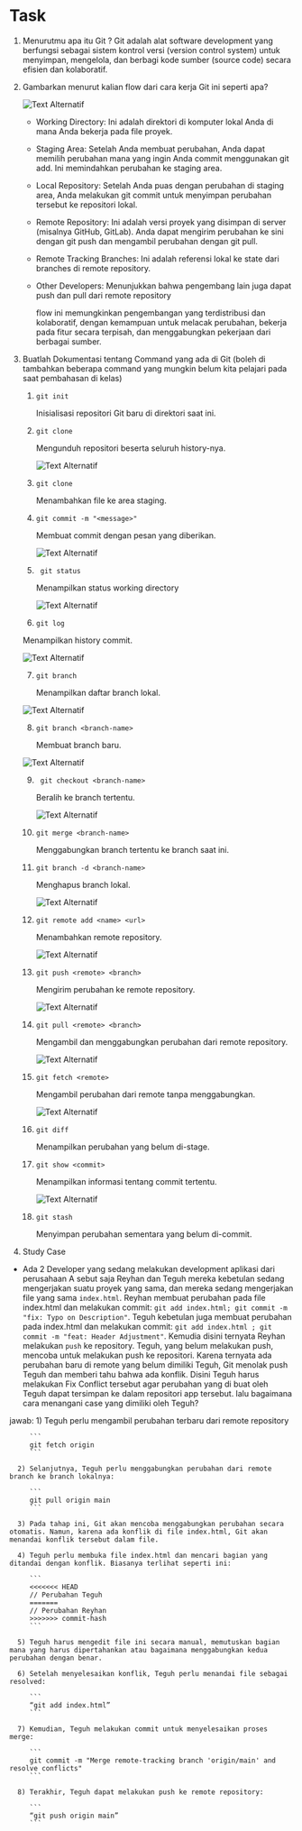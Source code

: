 # Task
1. Menurutmu apa itu Git ?
   Git adalah alat software development yang berfungsi sebagai sistem kontrol versi (version control system) untuk menyimpan, mengelola, dan berbagi kode sumber (source code) secara efisien dan kolaboratif.

2. Gambarkan menurut kalian flow dari cara kerja Git ini seperti apa?

    ![Text Alternatif](foto/1.png)
   
   - Working Directory: Ini adalah direktori di komputer lokal Anda di mana Anda bekerja pada file proyek.
   - Staging Area: Setelah Anda membuat perubahan, Anda dapat memilih perubahan mana yang ingin Anda commit menggunakan git add. Ini memindahkan perubahan ke staging area.
   - Local Repository: Setelah Anda puas dengan perubahan di staging area, Anda melakukan git commit untuk menyimpan perubahan tersebut ke repositori lokal.
   - Remote Repository: Ini adalah versi proyek yang disimpan di server (misalnya GitHub, GitLab). Anda dapat mengirim perubahan ke sini dengan git push dan mengambil perubahan dengan git pull.
   - Remote Tracking Branches: Ini adalah referensi lokal ke state dari branches di remote repository.
   - Other Developers: Menunjukkan bahwa pengembang lain juga dapat push dan pull dari remote repository
   
     flow ini memungkinkan pengembangan yang terdistribusi dan kolaboratif, dengan kemampuan untuk melacak perubahan, bekerja pada fitur secara terpisah, dan menggabungkan pekerjaan dari berbagai sumber.

3. Buatlah Dokumentasi tentang Command yang ada di Git (boleh di tambahkan beberapa command yang mungkin belum kita pelajari pada saat pembahasan di kelas)
    1) ```
       git init
       ```

       Inisialisasi repositori Git baru di direktori saat ini.

    2) ```
       git clone
       ```

       Mengunduh repositori beserta seluruh history-nya.

       ![Text Alternatif](foto/2.png)
    
    3) ```
       git clone
       ```

       Menambahkan file ke area staging.
       
    4) ```
       git commit -m "<message>"
       ```

       Membuat commit dengan pesan yang diberikan.

       ![Text Alternatif](foto/3.png)
    
    5) ```
        git status
       ```

       Menampilkan status working directory

       ![Text Alternatif](foto/4.png)
       
    6) ```
       git log
       ```
  
      Menampilkan history commit.

      ![Text Alternatif](foto/5.png)

    7) ```
       git branch
       ```

       Menampilkan daftar branch lokal.

      ![Text Alternatif](foto/6.png)
   
    8) ```
       git branch <branch-name>
       ```

       Membuat branch baru.

      ![Text Alternatif](foto/7.png)


    9) ```
        git checkout <branch-name>
        ```

        Beralih ke branch tertentu.

        ![Text Alternatif](foto/8.png)

    10) ```
        git merge <branch-name>
        ```

        Menggabungkan branch tertentu ke branch saat ini.

    11) ```
        git branch -d <branch-name>
        ```
        
        Menghapus branch lokal.

        ![Text Alternatif](foto/9.png)

    12) ```
        git remote add <name> <url>
        ```

        Menambahkan remote repository.

        ![Text Alternatif](foto/10.png)

    13) ```
        git push <remote> <branch>
        ```

        Mengirim perubahan ke remote repository.

        ![Text Alternatif](foto/11.png)

    14) ```
        git pull <remote> <branch>
        ```

        Mengambil dan menggabungkan perubahan dari remote repository.

        ![Text Alternatif](foto/12.png)

    15) ```
        git fetch <remote>
        ```
        Mengambil perubahan dari remote tanpa menggabungkan.

        ![Text Alternatif](foto/13.png)

    16) ```
        git diff
        ```

        Menampilkan perubahan yang belum di-stage.

    17) ```
        git show <commit>
        ```

        Menampilkan informasi tentang commit tertentu.

        ![Text Alternatif](foto/14.png)

    18) ```
        git stash
        ```
        Menyimpan perubahan sementara yang belum di-commit.




        
  
        
   
4. Study Case
 - Ada 2 Developer yang sedang melakukan development aplikasi dari perusahaan A sebut saja Reyhan dan Teguh mereka kebetulan sedang mengerjakan suatu proyek yang sama, dan mereka sedang mengerjakan file yang sama `index.html`. Reyhan membuat perubahan pada file index.html dan melakukan commit: `git add index.html;
git commit -m "fix: Typo on Description"`.  Teguh kebetulan juga membuat perubahan pada index.html dan melakukan commit: `git add index.html ; git commit -m "feat: Header Adjustment"`. Kemudia disini ternyata Reyhan melakukan `push` ke repository. Teguh, yang belum melakukan push, mencoba untuk melakukan push ke repositori. Karena ternyata ada perubahan baru di remote yang belum dimiliki Teguh, Git menolak push Teguh dan memberi tahu bahwa ada konflik. Disini Teguh harus melakukan Fix Conflict tersebut agar perubahan yang di buat oleh Teguh dapat tersimpan ke dalam repositori app tersebut. lalu bagaimana cara menangani case yang dimiliki oleh Teguh?

jawab:
      1) Teguh perlu mengambil perubahan terbaru dari remote repository
        
         ```
         git fetch origin
         ```

      2) Selanjutnya, Teguh perlu menggabungkan perubahan dari remote branch ke branch lokalnya: 
        
         ```
         git pull origin main
         ```

      3) Pada tahap ini, Git akan mencoba menggabungkan perubahan secara otomatis. Namun, karena ada konflik di file index.html, Git akan menandai konflik tersebut dalam file.

      4) Teguh perlu membuka file index.html dan mencari bagian yang ditandai dengan konflik. Biasanya terlihat seperti ini:
         
         ```
         <<<<<<< HEAD
         // Perubahan Teguh
         =======
         // Perubahan Reyhan
         >>>>>>> commit-hash
         ```

      5) Teguh harus mengedit file ini secara manual, memutuskan bagian mana yang harus dipertahankan atau bagaimana menggabungkan kedua perubahan dengan benar.

      6) Setelah menyelesaikan konflik, Teguh perlu menandai file sebagai resolved: 
         
         ```
         “git add index.html”
         ```
         
      7) Kemudian, Teguh melakukan commit untuk menyelesaikan proses merge: 
         
         ```
         git commit -m "Merge remote-tracking branch 'origin/main' and resolve conflicts"
         ```
         
      8) Terakhir, Teguh dapat melakukan push ke remote repository: 
         
         ```
         “git push origin main”
         ```
        
      
